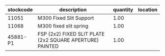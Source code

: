 |stockcode|description|quantity|location|
|---------|-----------|--------|--------|
|11051|M300 Fixed Slit Support|1.00||
|11068|M300 fixed slit spring|1.00||
|45881-P1|FSP (2x2) FIXED SLIT PLATE (2x2 SQUARE APERTURE) PAINTED|1.00||
